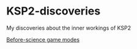 # KSP2-discoveries
My discoveries about the inner workings of KSP2

[Before-science game modes](https://github.com/KnedlikMCPE/KSP2-discoveries/blob/main/0.1.4_game_modes.md)
